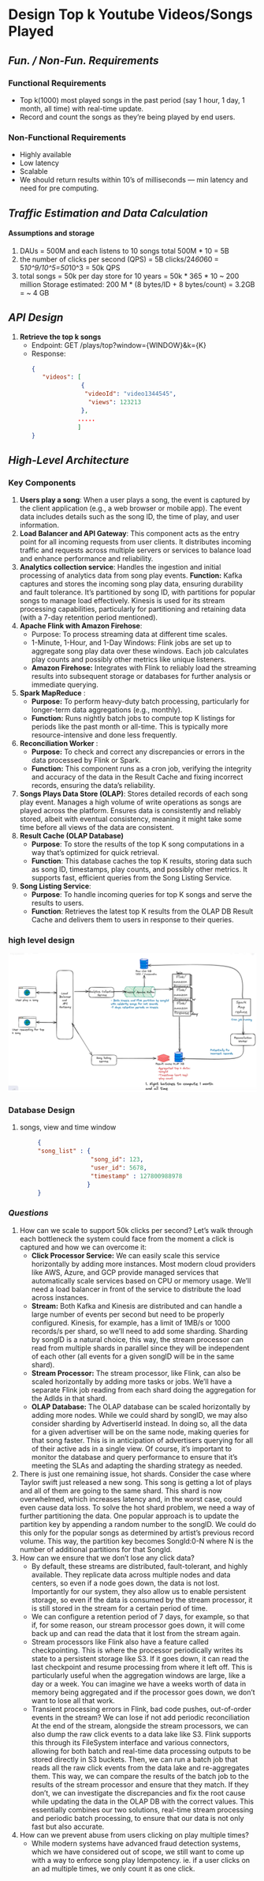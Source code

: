 # Design Top k Youtube Videos/Songs Played

## _Fun. / Non-Fun. Requirements_
### Functional Requirements
* Top k(1000) most played songs in the past period (say 1 hour, 1 day, 1 month, all time) with real-time update.
* Record and count the songs as they’re being played by end users.

### Non-Functional Requirements
* Highly available
* Low latency
* Scalable
* We should return results within 10’s of milliseconds — min latency and need for pre computing.


## _Traffic Estimation and Data Calculation_
#### Assumptions and storage
1. DAUs = 500M and each listens to 10 songs
   total 500M * 10 = 5B
2. the number of clicks per second (QPS) = 5B clicks/24*60*60 = 5*10^9/10^5=50*10^3 = 50k QPS
3. total songs = 50k per day
   store for 10 years = 50k * 365 * 10 ~ 200 million
   Storage estimated: 200 M * (8 bytes/ID + 8 bytes/count) = 3.2GB = ~ 4 GB


## _API Design_

1. **Retrieve the top k songs**
    * Endpoint: GET /plays/top?window={WINDOW}&k={K}
    * Response:
      ```json
      {
         "videos": [
                    {
                     "videoId": "video1344545",
                      "views": 123213
                    },
                   .....
                   ]
      }
      ```

## _High-Level Architecture_
### Key Components

1. **Users play a song**: When a user plays a song, the event is captured by the client application (e.g., a web browser or mobile app). The event data includes details such as the song ID, the time of play, and user information.
2. **Load Balancer and API Gateway**: This component acts as the entry point for all incoming requests from user clients. It distributes incoming traffic and requests across multiple servers or services to balance load and enhance performance and reliability.
3. **Analytics collection service**: Handles the ingestion and initial processing of analytics data from song play events.
   **Function:**
   Kafka captures and stores the incoming song play data, ensuring durability and fault tolerance.
   It’s partitioned by song ID, with partitions for popular songs to manage load effectively.
   Kinesis is used for its stream processing capabilities, particularly for partitioning and retaining data (with a 7-day retention period mentioned).
4. **Apache Flink with Amazon Firehose**:
    * Purpose: To process streaming data at different time scales.
    * 1-Minute, 1-Hour, and 1-Day Windows: Flink jobs are set up to aggregate song play data over these windows. Each job calculates play counts and possibly other metrics like unique listeners.
    * **Amazon Firehose:** Integrates with Flink to reliably load the streaming results into subsequent storage or databases for further analysis or immediate querying.
5. **Spark MapReduce** :
    * **Purpose:** To perform heavy-duty batch processing, particularly for longer-term data aggregations (e.g., monthly).
    * **Function:** Runs nightly batch jobs to compute top K listings for periods like the past month or all-time. This is typically more resource-intensive and done less frequently.
6. **Reconciliation Worker** :
    * **Purpose:** To check and correct any discrepancies or errors in the data processed by Flink or Spark.
    * **Function:** This component runs as a cron job, verifying the integrity and accuracy of the data in the Result Cache and fixing incorrect records, ensuring the data’s reliability.
7. **Songs Plays Data Store (OLAP)**: Stores detailed records of each song play event. Manages a high volume of write operations as songs are played across the platform. Ensures data is consistently and reliably stored, albeit with eventual consistency, meaning it might take some time before all views of the data are consistent.
8. **Result Cache (OLAP Database)**
    * **Purpose**: To store the results of the top K song computations in a way that’s optimized for quick retrieval.
    * **Function**: This database caches the top K results, storing data such as song ID, timestamps, play counts, and possibly other metrics. It supports fast, efficient queries from the Song Listing Service.
9. **Song Listing Service**:
    * **Purpose**: To handle incoming queries for top K songs and serve the results to users.
    * **Function**: Retrieves the latest top K results from the OLAP DB Result Cache and delivers them to users in response to their queries.

### high level design
![high level design](./images/Top_K_songs_played.png)

### Database Design

1. songs, view and time window
   ```json
        {
        "song_list" : {
                       "song_id": 123,
                       "user_id": 5678,
                       "timestamp" : 127800988978
                      }
        }
   ```
### _Questions_
1. How can we scale to support 50k clicks per second?
   Let’s walk through each bottleneck the system could face from the moment a click is captured and how we can overcome it:
    * **Click Processor Service:** We can easily scale this service horizontally by adding more instances. Most modern cloud providers like AWS, Azure, and GCP provide managed services that automatically scale services based on CPU or memory usage. We’ll need a load balancer in front of the service to distribute the load across instances.
    * **Stream:** Both Kafka and Kinesis are distributed and can handle a large number of events per second but need to be properly configured. Kinesis, for example, has a limit of 1MB/s or 1000 records/s per shard, so we’ll need to add some sharding. Sharding by songID is a natural choice, this way, the stream processor can read from multiple shards in parallel since they will be independent of each other (all events for a given songID will be in the same shard).
    * **Stream Processor:** The stream processor, like Flink, can also be scaled horizontally by adding more tasks or jobs. We’ll have a separate Flink job reading from each shard doing the aggregation for the AdIds in that shard.
    * **OLAP Database:** The OLAP database can be scaled horizontally by adding more nodes. While we could shard by songID, we may also consider sharding by AdvertiserId instead. In doing so, all the data for a given advertiser will be on the same node, making queries for that song faster. This is in anticipation of advertisers querying for all of their active ads in a single view. Of course, it’s important to monitor the database and query performance to ensure that it’s meeting the SLAs and adapting the sharding strategy as needed.
2. There is just one remaining issue, hot shards.
   Consider the case where Taylor swift just released a new song. This song is getting a lot of plays and all of them are going to the same shard. This shard is now overwhelmed, which increases latency and, in the worst case, could even cause data loss.
   To solve the hot shard problem, we need a way of further partitioning the data. One popular approach is to update the partition key by appending a random number to the songID. We could do this only for the popular songs as determined by artist’s previous record volume. This way, the partition key becomes SongId:0-N where N is the number of additional partitions for that SongId.
3. How can we ensure that we don’t lose any click data?
    * By default, these streams are distributed, fault-tolerant, and highly available. They replicate data across multiple nodes and data centers, so even if a node goes down, the data is not lost. Importantly for our system, they also allow us to enable persistent storage, so even if the data is consumed by the stream processor, it is still stored in the stream for a certain period of time.
    * We can configure a retention period of 7 days, for example, so that if, for some reason, our stream processor goes down, it will come back up and can read the data that it lost from the stream again.
    * Stream processors like Flink also have a feature called checkpointing. This is where the processor periodically writes its state to a persistent storage like S3. If it goes down, it can read the last checkpoint and resume processing from where it left off. This is particularly useful when the aggregation windows are large, like a day or a week. You can imagine we have a weeks worth of data in memory being aggregated and if the processor goes down, we don’t want to lose all that work.
    * Transient processing errors in Flink, bad code pushes, out-of-order events in the stream?
      We can lose if not add periodic reconciliation
      At the end of the stream, alongside the stream processors, we can also dump the raw click events to a data lake like S3. Flink supports this through its FileSystem interface and various connectors, allowing for both batch and real-time data processing outputs to be stored directly in S3 buckets. Then, we can run a batch job that reads all the raw click events from the data lake and re-aggregates them. This way, we can compare the results of the batch job to the results of the stream processor and ensure that they match. If they don’t, we can investigate the discrepancies and fix the root cause while updating the data in the OLAP DB with the correct values.
      This essentially combines our two solutions, real-time stream processing and periodic batch processing, to ensure that our data is not only fast but also accurate.
4. How can we prevent abuse from users clicking on play multiple times?
    * While modern systems have advanced fraud detection systems, which we have considered out of scope, we still want to come up with a way to enforce song play Idempotency. ie. if a user clicks on an ad multiple times, we only count it as one click.

